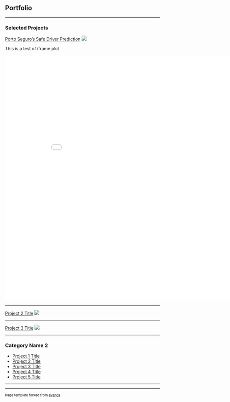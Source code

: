 ## Portfolio

---

### Selected Projects

[Porto Seguro’s Safe Driver Prediction](/sample_page)
<img src="Porto Seguro’s Safe Driver Prediction/feature importance_sorted.html?raw=true"/>

This is a test of iframe plot
<iframe width="900" height="800" frameborder="0" scrolling="no" src="//plot.ly/~linzhisheng0605/7.embed"></iframe>

---
[Project 2 Title](/pdf/sample_presentation.pdf)
<img src="images/dummy_thumbnail.jpg?raw=true"/>

---
[Project 3 Title](http://example.com/)
<img src="images/dummy_thumbnail.jpg?raw=true"/>

---

### Category Name 2

- [Project 1 Title](http://example.com/)
- [Project 2 Title](http://example.com/)
- [Project 3 Title](http://example.com/)
- [Project 4 Title](http://example.com/)
- [Project 5 Title](http://example.com/)

---




---
<p style="font-size:11px">Page template forked from <a href="https://github.com/evanca/quick-portfolio">evanca</a></p>
<!-- Remove above link if you don't want to attibute -->
